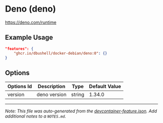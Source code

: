 
# Deno (deno)

https://deno.com/runtime

## Example Usage

```json
"features": {
    "ghcr.io/dbushell/docker-debian/deno:0": {}
}
```

## Options

| Options Id | Description | Type | Default Value |
|-----|-----|-----|-----|
| version | deno version | string | 1.34.0 |



---

_Note: This file was auto-generated from the [devcontainer-feature.json](https://github.com/dbushell/docker-debian/blob/main/devcontainer/features/deno/devcontainer-feature.json).  Add additional notes to a `NOTES.md`._
